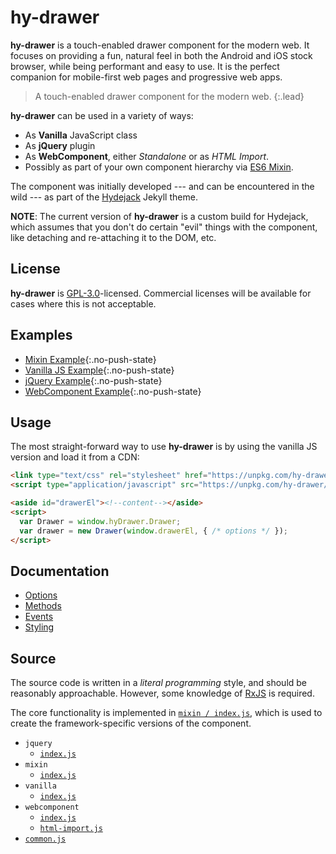 # hy-drawer

**hy-drawer** is a touch-enabled drawer component for the modern web.
It focuses on providing a fun, natural feel in both the Android and iOS stock browser,
while being performant and easy to use.
It is the perfect companion for mobile-first web pages and progressive web apps.

> A touch-enabled drawer component for the modern web.
{:.lead}

**hy-drawer** can be used in a variety of ways:
* As **Vanilla** JavaScript class
* As **jQuery** plugin
* As **WebComponent**, either *Standalone* or as *HTML Import*.
* Possibly as part of your own component hierarchy via [ES6 Mixin][esmixins].

The component was initially developed --- and can be encountered in the wild ---
as part of the [Hydejack](https://qwtel.com/hydejack/) Jekyll theme.

**NOTE**: The current version of **hy-drawer** is a custom build for Hydejack,
which assumes that you don't do certain "evil" things with the component, like detaching and re-attaching it to the DOM, etc.

## License
**hy-drawer** is [GPL-3.0](LICENSE.md)-licensed. Commercial licenses will be available for cases where this is not acceptable.

## Examples
* [Mixin Example](example/mixin/){:.no-push-state}
* [Vanilla JS Example](example/vanilla/){:.no-push-state}
* [jQuery Example](example/jquery/){:.no-push-state}
* [WebComponent Example](example/webcomponent/){:.no-push-state}

## Usage
The most straight-forward way to use **hy-drawer** is by using the vanilla JS version and load it from a CDN:

~~~html
<link type="text/css" rel="stylesheet" href="https://unpkg.com/hy-drawer/dist/vanilla/hy-drawer.min.css">
<script type="application/javascript" src="https://unpkg.com/hy-drawer/dist/vanilla/hy-drawer.min.js"></script>
~~~

~~~html
<aside id="drawerEl"><!--content--></aside>
<script>
  var Drawer = window.hyDrawer.Drawer;
  var drawer = new Drawer(window.drawerEl, { /* options */ });
</script>
~~~

## Documentation

* [Options](doc/options.md)
* [Methods](doc/methods.md)
* [Events](doc/events.md)
* [Styling](doc/styling.md)

## Source
The source code is written in a *literal programming* style, and should be reasonably approachable.
However, some knowledge of [RxJS] is required.

The core functionality is implemented in [`mixin / index.js`](doc/source/mixin/index.md),
which is used to create the framework-specific versions of the component.

* `jquery`
  * [`index.js`](doc/source/jquery/index.md)
* `mixin`
  * [`index.js`](doc/source/mixin/index.md)
* `vanilla`
  * [`index.js`](doc/source/vanilla/index.md)
* `webcomponent`
  * [`index.js`](doc/source/webcomponent/index.md)
  * [`html-import.js`](doc/source/webcomponent/html-import.md)
* [`common.js`](doc/source/common.md)


[esmixins]: http://justinfagnani.com/2015/12/21/real-mixins-with-javascript-classes/
[rxjs]: https://github.com/ReactiveX/rxjs
